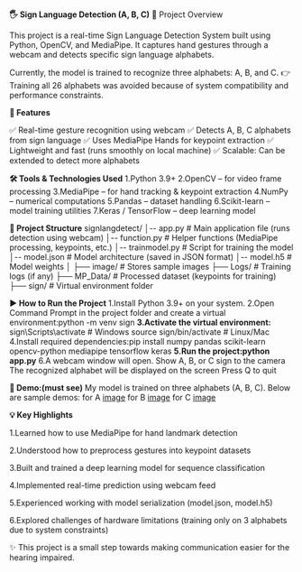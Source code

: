 **🖐️ Sign Language Detection (A, B, C)**
📌 Project Overview

This project is a real-time Sign Language Detection System built using Python, OpenCV, and MediaPipe.
It captures hand gestures through a webcam and detects specific sign language alphabets.

Currently, the model is trained to recognize three alphabets: A, B, and C.
👉 Training all 26 alphabets was avoided because of system compatibility and performance constraints.

**🚀 Features**

✅ Real-time gesture recognition using webcam
✅ Detects A, B, C alphabets from sign language
✅ Uses MediaPipe Hands for keypoint extraction
✅ Lightweight and fast (runs smoothly on local machine)
✅ Scalable: Can be extended to detect more alphabets


**🛠️ Tools & Technologies Used**
1.Python 3.9+
2.OpenCV – for video frame processing
3.MediaPipe – for hand tracking & keypoint extraction
4.NumPy – numerical computations
5.Pandas – dataset handling
6.Scikit-learn – model training utilities
7.Keras / TensorFlow – deep learning model

**📂 Project Structure**
signlangdetect/
│-- app.py             # Main application file (runs detection using webcam)
│-- function.py        # Helper functions (MediaPipe processing, keypoints, etc.)
│-- trainmodel.py      # Script for training the model
│-- model.json         # Model architecture (saved in JSON format)
│-- model.h5           # Model weights
│
├── image/             # Stores sample images
├── Logs/              # Training logs (if any)
├── MP_Data/           # Processed dataset (keypoints for training)
├── sign/              # Virtual environment folder


**▶️ How to Run the Project**
1.Install Python 3.9+ on your system.
2.Open Command Prompt in the project folder and create a virtual environment:python -m venv sign
**3.Activate the virtual environment:**
sign\Scripts\activate     # Windows
source sign/bin/activate  # Linux/Mac
4.Install required dependencies:pip install numpy pandas scikit-learn opencv-python mediapipe tensorflow keras
**5.Run the project:python app.py**
6.A webcam window will open.
Show A, B, or C sign to the camera
The recognized alphabet will be displayed on the screen
Press Q to quit

**📸 Demo:(must see)**
My model is trained on three alphabets (A, B, C). Below are sample demos:
for A [image](https://github.com/himanshutiwri/sign-language-detection/blob/1ead60af9cf56f3c064e8195b4c880dbf92b3c28/Screenshot%202025-09-29%20222838.png)
for B [image](https://github.com/himanshutiwri/sign-language-detection/blob/9e156a184309de68904137e22e51f89ce8261328/Screenshot%202025-09-29%20222955.png)
for C [image](https://github.com/himanshutiwri/sign-language-detection/blob/63b59965d1b5ede4806562202f9d9b6e3f15f17a/Screenshot%202025-09-29%20223030.png)



**💡 Key Highlights**

1.Learned how to use MediaPipe for hand landmark detection

2.Understood how to preprocess gestures into keypoint datasets

3.Built and trained a deep learning model for sequence classification

4.Implemented real-time prediction using webcam feed

5.Experienced working with model serialization (model.json, model.h5)

6.Explored challenges of hardware limitations (training only on 3 alphabets due to system constraints)


✨ This project is a small step towards making communication easier for the hearing impaired.

